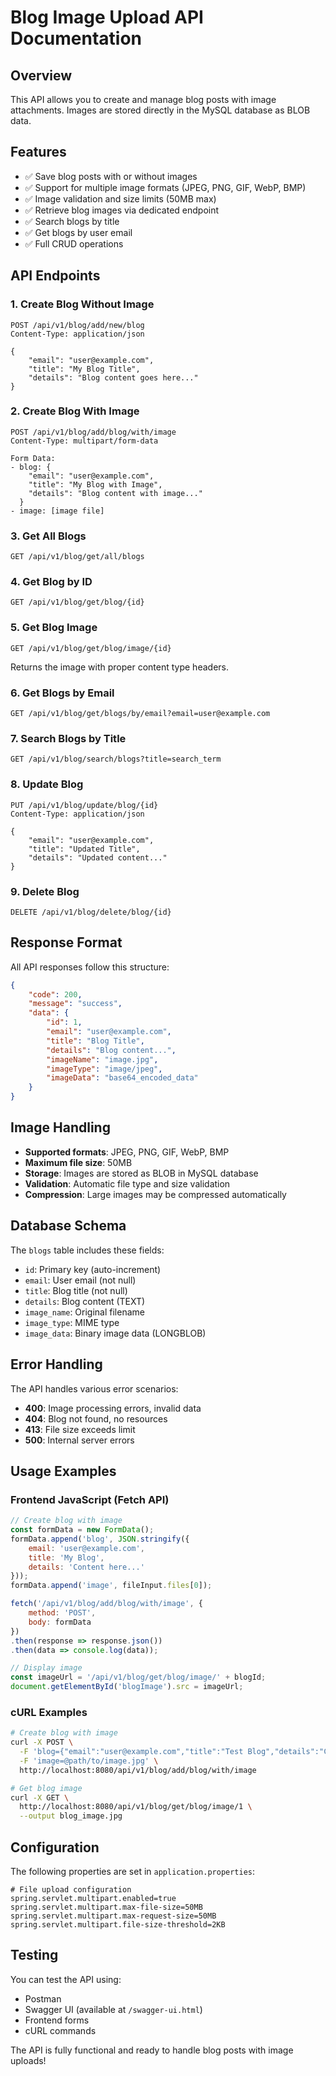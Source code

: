 # Blog Image Upload API Documentation

## Overview
This API allows you to create and manage blog posts with image attachments. Images are stored directly in the MySQL database as BLOB data.

## Features
- ✅ Save blog posts with or without images
- ✅ Support for multiple image formats (JPEG, PNG, GIF, WebP, BMP)
- ✅ Image validation and size limits (50MB max)
- ✅ Retrieve blog images via dedicated endpoint
- ✅ Search blogs by title
- ✅ Get blogs by user email
- ✅ Full CRUD operations

## API Endpoints

### 1. Create Blog Without Image
```http
POST /api/v1/blog/add/new/blog
Content-Type: application/json

{
    "email": "user@example.com",
    "title": "My Blog Title",
    "details": "Blog content goes here..."
}
```

### 2. Create Blog With Image
```http
POST /api/v1/blog/add/blog/with/image
Content-Type: multipart/form-data

Form Data:
- blog: {
    "email": "user@example.com",
    "title": "My Blog with Image",
    "details": "Blog content with image..."
  }
- image: [image file]
```

### 3. Get All Blogs
```http
GET /api/v1/blog/get/all/blogs
```

### 4. Get Blog by ID
```http
GET /api/v1/blog/get/blog/{id}
```

### 5. Get Blog Image
```http
GET /api/v1/blog/get/blog/image/{id}
```
Returns the image with proper content type headers.

### 6. Get Blogs by Email
```http
GET /api/v1/blog/get/blogs/by/email?email=user@example.com
```

### 7. Search Blogs by Title
```http
GET /api/v1/blog/search/blogs?title=search_term
```

### 8. Update Blog
```http
PUT /api/v1/blog/update/blog/{id}
Content-Type: application/json

{
    "email": "user@example.com",
    "title": "Updated Title",
    "details": "Updated content..."
}
```

### 9. Delete Blog
```http
DELETE /api/v1/blog/delete/blog/{id}
```

## Response Format
All API responses follow this structure:
```json
{
    "code": 200,
    "message": "success",
    "data": {
        "id": 1,
        "email": "user@example.com",
        "title": "Blog Title",
        "details": "Blog content...",
        "imageName": "image.jpg",
        "imageType": "image/jpeg",
        "imageData": "base64_encoded_data"
    }
}
```

## Image Handling
- **Supported formats**: JPEG, PNG, GIF, WebP, BMP
- **Maximum file size**: 50MB
- **Storage**: Images are stored as BLOB in MySQL database
- **Validation**: Automatic file type and size validation
- **Compression**: Large images may be compressed automatically

## Database Schema
The `blogs` table includes these fields:
- `id`: Primary key (auto-increment)
- `email`: User email (not null)
- `title`: Blog title (not null)
- `details`: Blog content (TEXT)
- `image_name`: Original filename
- `image_type`: MIME type
- `image_data`: Binary image data (LONGBLOB)

## Error Handling
The API handles various error scenarios:
- **400**: Image processing errors, invalid data
- **404**: Blog not found, no resources
- **413**: File size exceeds limit
- **500**: Internal server errors

## Usage Examples

### Frontend JavaScript (Fetch API)
```javascript
// Create blog with image
const formData = new FormData();
formData.append('blog', JSON.stringify({
    email: 'user@example.com',
    title: 'My Blog',
    details: 'Content here...'
}));
formData.append('image', fileInput.files[0]);

fetch('/api/v1/blog/add/blog/with/image', {
    method: 'POST',
    body: formData
})
.then(response => response.json())
.then(data => console.log(data));

// Display image
const imageUrl = '/api/v1/blog/get/blog/image/' + blogId;
document.getElementById('blogImage').src = imageUrl;
```

### cURL Examples
```bash
# Create blog with image
curl -X POST \
  -F 'blog={"email":"user@example.com","title":"Test Blog","details":"Content..."}' \
  -F 'image=@path/to/image.jpg' \
  http://localhost:8080/api/v1/blog/add/blog/with/image

# Get blog image
curl -X GET \
  http://localhost:8080/api/v1/blog/get/blog/image/1 \
  --output blog_image.jpg
```

## Configuration
The following properties are set in `application.properties`:
```properties
# File upload configuration
spring.servlet.multipart.enabled=true
spring.servlet.multipart.max-file-size=50MB
spring.servlet.multipart.max-request-size=50MB
spring.servlet.multipart.file-size-threshold=2KB
```

## Testing
You can test the API using:
- Postman
- Swagger UI (available at `/swagger-ui.html`)
- Frontend forms
- cURL commands

The API is fully functional and ready to handle blog posts with image uploads!
